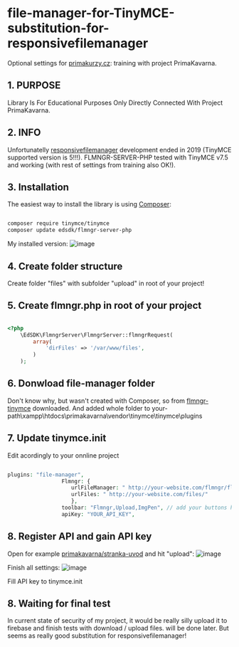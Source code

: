 # file-manager-for-TinyMCE-substitution-for-responsivefilemanager
Optional settings for [primakurzy.cz](https://www.primakurzyonline.cz/): training with project PrimaKavarna.

## 1. PURPOSE
Library Is For Educational Purposes Only Directly Connected With Project PrimaKavarna.

## 2. INFO
Unfortunatelly [responsivefilemanager](https://www.responsivefilemanager.com/) development ended in 2019 (TinyMCE supported version is 5!!!).
FLMNGR-SERVER-PHP tested with TinyMCE v7.5 and working (with rest of settings from training also OK!).

## 3. Installation
The easiest way to install the library is using [Composer](https://getcomposer.org/):

```sh

composer require tinymce/tinymce
composer update edsdk/flmngr-server-php

```
 My installed version:
 ![image](https://github.com/user-attachments/assets/e9d9ab65-6973-4020-815a-1f685b7e71ba)

## 4. Create folder structure
Create folder "files" with subfolder "upload" in root of your project!

## 5. Create flmngr.php in root of your project

```php

<?php
    \EdSDK\FlmngrServer\FlmngrServer::flmngrRequest(
        array(
            'dirFiles' => '/var/www/files',
        )
    );

```

## 6. Donwload file-manager folder
Don't know why, but wasn't created with Composer, so from [flmngr-tinymce](https://github.com/edsdk/flmngr-tinymce) downloaded.
And added whole folder to your-path\xampp\htdocs\primakavarna\vendor\tinymce\tinymce\plugins

## 7. Update tinymce.init
Edit acordingly to your onnline project
```php

plugins: "file-manager",
                 Flmngr: {
                    urlFileManager: " http://your-website.com/flmngr/flmngr.php",
                    urlFiles: " http://your-website.com/files/"  
                    },
                 toolbar: "Flmngr,Upload,ImgPen", // add your buttons here too
                 apiKey: "YOUR_API_KEY",

```

## 8. Register API and gain API key
Open for example [primakavarna/stranka-uvod](http://localhost/primakavarna/admin.php?stranka=uvod) and hit "upload":
![image](https://github.com/user-attachments/assets/c139f6ae-e261-4b5d-85f1-3c2462001c3e)

Finish all settings:
![image](https://github.com/user-attachments/assets/69b35cf1-51f2-415c-90cb-5072f7c9c41e)

Fill API key to tinymce.init

## 8. Waiting for final test
In current state of security of my project, it would be really silly upload it to firebase and finish tests with download / upload files.
will be done later.
But seems as really good substitution for responsivefilemanager!

